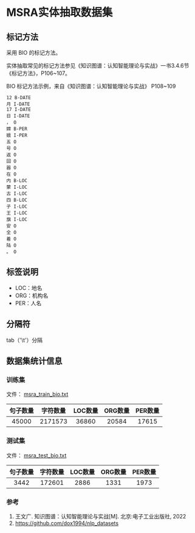 # MSRA实体抽取数据集

## 标记方法

采用 BIO 的标记方法。

实体抽取常见的标记方法参见《知识图谱：认知智能理论与实战》一书3.4.6节《标记方法》，P106~107。

BIO 标记方法示例，来自《知识图谱：认知智能理论与实战》 P108~109

```
12 B-DATE
月 I-DATE
17 I-DATE
日 I-DATE
， O
嫦 B-PER
娥 I-PER
五 O
号 O
返 O
回 O
器 O
在 O
内 B-LOC
蒙 I-LOC
古 I-LOC
四 B-LOC
子 I-LOC
王 I-LOC
旗 I-LOC
安 O
全 O
着 O
陆 O
。 O

```

## 标签说明

- LOC：地名
- ORG：机构名
- PER：人名

## 分隔符

tab（'\t'）分隔

## 数据集统计信息

### 训练集


文件： [msra_train_bio.txt](msra_train_bio.txt)  

|句子数量|字符数量|LOC数量|ORG数量|PER数量|
|:-:|:-:|:-:|:-:|:-:|
|45000|2171573|36860|20584|17615|

### 测试集

文件： [msra_test_bio.txt](msra_test_bio.txt)

|句子数量|字符数量|LOC数量|ORG数量|PER数量|
|:-:|:-:|:-:|:-:|:-:|
|3442|172601|2886|1331|1973|

### 参考
   
1. 王文广. 知识图谱：认知智能理论与实战[M]. 北京:电子工业出版社, 2022
2. <https://github.com/dox1994/nlp_datasets>



